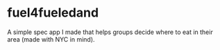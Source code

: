 fuel4fueledand
==============

A simple spec app I made that helps groups decide where to eat in their area (made with NYC in mind).